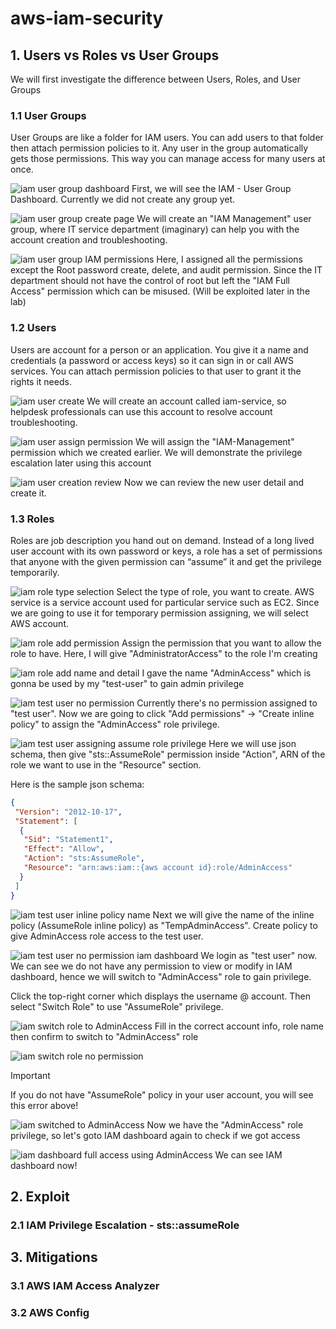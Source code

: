 # aws-iam-security

## 1. Users vs Roles vs User Groups

We will first investigate the difference between Users, Roles, and User Groups

### 1.1 User Groups

User Groups are like a folder for IAM users. You can add users to that folder then attach permission policies to it. Any user in the group automatically gets those permissions. This way you can manage access for many users at once.

![iam user group dashboard](https://github.com/daeisbae/aws-iam-security/blob/main/images/aws_iam_user_group_dashboard.png)
First, we will see the IAM - User Group Dashboard. Currently we did not create any group yet.

![iam user group create page](https://github.com/daeisbae/aws-iam-security/blob/main/images/aws_iam_user_group_create_iam_management.png)
We will create an "IAM Management" user group, where IT service department (imaginary) can help you with the account creation and troubleshooting.

![iam user group IAM permissions](https://github.com/daeisbae/aws-iam-security/blob/main/images/aws_iam_user_group_iam_permissions.png)
Here, I assigned all the permissions except the Root password create, delete, and audit permission. Since the IT department should not have the control of root but left the "IAM Full Access" permission which can be misused. (Will be exploited later in the lab)

### 1.2 Users

Users are account for a person or an application.  You give it a name and credentials (a password or access keys) so it can sign in or call AWS services.  You can attach permission policies to that user to grant it the rights it needs.

![iam user create](https://github.com/daeisbae/aws-iam-security/blob/main/images/aws_iam_user_create_user_detail.png)
We will create an account called iam-service, so helpdesk professionals can use this account to resolve account troubleshooting.

![iam user assign permission](https://github.com/daeisbae/aws-iam-security/blob/main/images/aws_iam_user_create_assign_permission.png)
We will assign the "IAM-Management" permission which we created earlier. We will demonstrate the privilege escalation later using this account

![iam user creation review](https://github.com/daeisbae/aws-iam-security/blob/main/images/aws_iam_user_create_user_review.png)
Now we can review the new user detail and create it.

### 1.3 Roles

Roles are job description you hand out on demand. Instead of a long lived user account with its own password or keys, a role has a set of permissions that anyone with the given permission can “assume” it and get the privilege temporarily.

![iam role type selection](https://github.com/daeisbae/aws-iam-security/blob/main/images/aws_iam_role_select_entity.png)
Select the type of role, you want to create. AWS service is a service account used for particular service such as EC2. Since we are going to use it for temporary permission assigning, we will select AWS account.

![iam role add permission](https://github.com/daeisbae/aws-iam-security/blob/main/images/aws_iam_role_create_assign_permission.png)
Assign the permission that you want to allow the role to have. Here, I will give "AdministratorAccess" to the role I'm creating

![iam role add name and detail](https://github.com/daeisbae/aws-iam-security/blob/main/images/aws_iam_role_create_role_detail.png)
I gave the name "AdminAccess" which is gonna be used by my "test-user" to gain admin privilege

![iam test user no permission](https://github.com/daeisbae/aws-iam-security/blob/main/images/aws_iam_role_test_user_no_permission.png)
Currently there's no permission assigned to "test user". Now we are going to click "Add permissions" -> "Create inline policy" to assign the "AdminAccess" role privilege.

![iam test user assigning assume role privilege](https://github.com/daeisbae/aws-iam-security/blob/main/images/aws_iam_role_assign_assumerole_to_user_1.png)
Here we will use json schema, then give "sts::AssumeRole" permission inside "Action", ARN of the role we want to use in the "Resource" section.

Here is the sample json schema:

```json
{
 "Version": "2012-10-17",
 "Statement": [
  {
   "Sid": "Statement1",
   "Effect": "Allow",
   "Action": "sts:AssumeRole",
   "Resource": "arn:aws:iam::{aws account id}:role/AdminAccess"
  }
 ]
}
```

![iam test user inline policy name](https://github.com/daeisbae/aws-iam-security/blob/main/images/aws_iam_role_assign_assumerole_to_user_2.png)
Next we will give the name of the inline policy (AssumeRole inline policy) as "TempAdminAccess". Create policy to give AdminAccess role access to the test user.

![iam test user no permission iam dashboard](https://github.com/daeisbae/aws-iam-security/blob/main/images/aws_iam_role_test_user_no_permission_iam_dashboard.png)
We login as "test user" now. We can see we do not have any permission to view or modify in IAM dashboard, hence we will switch to "AdminAccess" role to gain privilege.

Click the top-right corner which displays the username @ account. Then select "Switch Role" to use "AssumeRole" privilege.

![iam switch role to AdminAccess](https://github.com/daeisbae/aws-iam-security/blob/main/images/aws_iam_role_switch_role.png)
Fill in the correct account info, role name then confirm to switch to "AdminAccess" role

![iam switch role no permission](https://github.com/daeisbae/aws-iam-security/blob/main/images/aws_iam_role_switch_role_no_permission.png)
> [!IMPORTANT]
> If you do not have "AssumeRole" policy in your user account, you will see this error above!

![iam switched to AdminAccess](https://github.com/daeisbae/aws-iam-security/blob/main/images/aws_iam_role_switch_from_user.png)
Now we have the "AdminAccess" role privilege, so let's goto IAM dashboard again to check if we got access

![iam dashboard full access using AdminAccess](https://github.com/daeisbae/aws-iam-security/blob/main/images/aws_iam_role_test_user_iam_dashboard_full_access.png)
We can see IAM dashboard now!

## 2. Exploit

### 2.1 IAM Privilege Escalation - sts::assumeRole

## 3. Mitigations

### 3.1 AWS IAM Access Analyzer

### 3.2 AWS Config
